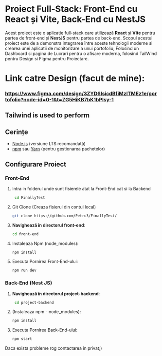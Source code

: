 # Proiect Full-Stack: Front-End cu React și Vite, Back-End cu NestJS

Acest proiect este o aplicație full-stack care utilizează **React** și **Vite** pentru partea de front-end și **NestJS** pentru partea de back-end. Scopul acestui proiect este de a demonstra integrarea între aceste tehnologii moderne si crearea unei aplicatii de monitorizare a unui portofoliu, Folosind un Dashboard si pagina de Lucrari pentru o afisare moderna, folosind TailWind pentru Design si Figma pentru Proiectare.

# Link catre Design (facut de mine):
### https://www.figma.com/design/3ZYD6lsicdBfiMzlTMEz1e/portofolio?node-id=0-1&t=ZG5HiKB7bK1bPIsy-1

## Tailwind is used to perform

## Cerințe

- [Node.js](https://nodejs.org/) (versiune LTS recomandată)
- [npm](https://www.npmjs.com/) sau [Yarn](https://yarnpkg.com/) (pentru gestionarea pachetelor)

## Configurare Proiect

### Front-End

1. Intra in folderul unde sunt fisierele atat la Front-End cat si la Backend
   ```bash
    cd FinallyTest 

2. Git Clone
   (Creaza fisierul din contul local)
    ```bash
    git clone https://github.com/Petru3/FinallyTest/

3. **Navighează în directorul front-end**:
   ```bash
   cd front-end

4. Instaleaza Npm (node_modules):
   ```bash
   npm install
   

5. Executa Pornirea Front-End-ului:
   ```bash
   npm run dev
   
### Back-End (Nest JS)

1. **Navighează în directorul  project-backend**:
   ```bash
    cd project-backend

3. (Instaleaza npm - node_modules):
   ```bash
   npm install
   
5. Executa Pornirea Back-End-ului:
   ```bash
   npm start
   
Daca exista probleme rog contactarea in privat;)
